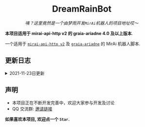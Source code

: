 <div align="center">

# DreamRainBot

_咦？这里竟然是一个由梦雨开发`MirAi`机器人的项目地址哎～_

> 
 
</div>




**本项目适用于 mirai-api-http v2 的 graia-ariadne 4.0 及以上版本**.

一个适用于 [`mirai-api-http v2`](https://github.com/project-mirai/mirai-api-http) 及 [`graia-ariadne`](https://github.com/GraiaProject/Ariadne) 的 MirAi 机器人脚本.

## 更新日志
<details>
  <summary>2021-11-23日更新</summary>

**权限相关**

- 添加管理员+At或管理员QQ
- 删除管理员+At或管理员QQ
- 查看管理员

**基础功能**
- 禁言+被禁言人+时间(没有时间则默认5分钟)
- 解除禁言+被禁言人
- 禁言全体
- 解除全体
- 开启违禁检测
- 关闭违禁检测
- 添加违禁词+想要添加的违禁词
- 删除违禁词+想要删除的违禁词

**娱乐功能**
- 开启智能聊天
- 关闭智能聊天
- At机器人+聊天内容
</details>

## 声明
- 本项目正在不断开发完善中，欢迎大家参与开发及讨论
- QQ 交流群: [邀请链接](https://jq.qq.com/?_wv=1027&k=Y1BFaYi0)

**如果喜欢本项目, 欢迎点一个 `Star`.**
